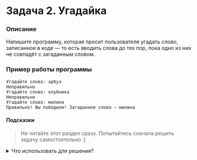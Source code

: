 # Задача 2. Угадайка

### Описание
Напишите программу, которая просит пользователя угадать слово, записанное в коде — то есть вводить слова до тех пор, пока одно из них не совпадёт с загаданным словом.

### Пример работы программы
```
Угадайте слово: арбуз
Неправильно
Угадайте слово: клубника
Неправильно
Угадайте слово: малина
Правильно! Вы победили! Загаданное слово — малина
```
#### Подсказки

> Не читайте этот раздел сразу. Попытайтесь сначала решить задачу самостоятельно :)

<details>

<summary>Что использовать для решения?</summary>

Для работы со строками вы можете использовать как обычные строки (`char *`), так и тип `std::string`.

Если вы используете обычные строки, вам нужно заранее выделить память под переменную, в которую вы будете записывать очередную попытку пользователя.

В случае использования обычных строк для их сравнения используйте функцию `strcmp`, в случае `std::string` используйте `compare` или `==`.

Чтобы спрашивать пользователя, пока он не угадает, используйте цикл `do...while`.

Для ввода значений с консоли используйте `std::cin`.

Для вывода на консоль используйте `std::cout`.

</details>
